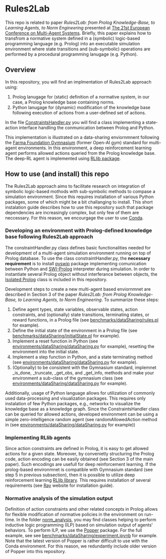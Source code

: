 # Rules2Lab

This repo is related to paper *Rules2Lab: from Prolog Knowledge-Base, to Learning Agents, to Norm Engineering* presented at [The 21st European Conference on Multi-Agent Systems](https://euramas.github.io/eumas2024/). 
Briefly, this paper explains how to transfrom a normative system defined in a (symbolic) logic-based programming language (e.g. Prolog) into an executable simulation environment where state transitions and (sub-symbolic) operations are performed by a procedural programming lanugage (e.g. Python).

## Overview

In this repository, you will find an implmentation of Rules2Lab approach using: 
1. Prolog lanugage for (static) definition of a normative system, in our case, a Prolog knowledge base containing norms.
2. Python lanugage for (dynamic) modification of the knowledge base following execution of actions from a user-defined set of actions.

In the file [ConstraintsHandler.py](https://github.com/fratric/Rules2Lab/blob/master/env_input/ConstraintsHandler.py) you will find a class implementing a state-action interface handling the conmunication between Prolog and Python.

This implementation is illustrated on a data-sharing enviornmnent following the [Farma Foundation Gymnasium](https://gymnasium.farama.org) (former Open-AI gym) standard for multi-agent environments. 
In this environment, a deep reinforcement learning agent performs allowed actions queried from the Prolog knowledge base. The deep-RL agent is implemented using [RLlib package](https://docs.ray.io/en/latest/rllib).

## How to use (and install) this repo

The Rules2Lab approach aims to facilitate research on integration of symbolic logic-based mothods with sub-symbolic methods to compase a simulation environment.
Since this requires installation of various Python packages, some of which might be a bit challanging to install. 
This short instalation guide describes how to use this repository such that package dependencies are increasingly complex, but only few of them are neccessary. 
For this reason, we encourgage the user to use [Conda](https://conda.io/projects/conda/en/latest/user-guide/getting-started.html).

### Developing an environment with Prolog-defined knowledge base following Rules2Lab approach

The constraintHandler.py class defines basic functionalities needed for development of a multi-agent simulation environment running on top of Prolog database. 
To use the class constraintHandler.py, the **necessary requirement** is to install [pyswip](https://github.com/yuce/pyswip) package implementing comunication between Python and [SWI-Prolog](https://www.swi-prolog.org/) interpreter during simulation. 
In order to instantiate several Prolog object without interferance between objects, the [Isolated Prolog](https://github.com/mortacious/pyswip-notebook/blob/master/pyswip_notebook/prolog_notebook.py) class is included in this repository.
 
Development steps to create a new multi-agent based enviornmnet are described in Section 3 of the paper *Rules2Lab: from Prolog Knowledge-Base, to Learning Agents, to Norm Engineering*. To summarize these steps:
1. Define agent types, state variables, observable states, action constraints, and (optionally) state transitions, terminating states, or reward functions, in a Prolog file (see [benchmarks/dataSharing/rules.pl](https://github.com/fratric/Rules2Lab/blob/master/benchmarks/dataSharing/rules.pl) for example).
2. Define the initial state of the environment in a Prolog file (see [benchmarks/dataSharing/initialState.pl](https://github.com/fratric/Rules2Lab/blob/master/benchmarks/dataSharing/initialState.pl) for example).
3. Implement a reset function in Python (see [environments/dataSharing/dataSharing.py](https://github.com/fratric/Rules2Lab/blob/master/environments/dataSharing/dataSharing.py) for example), resetting the environment into the initial state.
4. Implement a step function in Python, and a state terminating method (see [environments/dataSharing/dataSharing.py](https://github.com/fratric/Rules2Lab/blob/master/environments/dataSharing/dataSharing.py) for example).
5. (Optionally) to be consistent with the Gymnasium standard, implemnet _is_done, _truncate, _get_obs, and _get_info, methods and make your environment a sub-class of the gymnasium class (see [environments/dataSharing/dataSharing.py](https://github.com/fratric/Rules2Lab/blob/master/environments/dataSharing/dataSharing.py) for example).

Additionally, usage of Python language allows for utilization of commonly used data-processing and visualization packages. 
This requires only instalation of few Python packages, e.g., networkx to visualize the knowledge base as a knowledge graph.
Since the ConstraintsHandler class can be queried for allowed actions, developed environment can be using a simple zero-intelligence random agent (see randomAllowedAction method in (see [environments/dataSharing/dataSharing.py](https://github.com/fratric/Rules2Lab/blob/master/environments/dataSharing/dataSharing.py) for example))

### Implementing RLlib agents

Since action constraints are defined in Prolog, it is easy to get allowed actions for a given state. Moreover, by convenietly structuring the Prolog code, action encoding can be easily obtained (see Section 3 of the main paper). Such encodings are usefull for deep reinforcement learning. If the prolog-based environmnet is compatible with Gymnasium standard (see step 5 in previous subsection), then it is possible to utilize deep reinforcement learning [RLlib library](https://docs.ray.io/en/latest/rllib). 
This requires installation of several requirements (see [Ray](https://docs.ray.io/en/latest/ray-overview/installation.html) website for installation guide). 

### Normative analysis of the simulation output

Definition of action constraints and other related concepts in Prolog allows for flexible modification of normative policies in the environment on run-time.
In the folder [norm_analysis](https://github.com/fratric/Rules2Lab/blob/master/norm_analysis), you may find classes helping to perform inductive logic programming (ILP) based on simulation output of agents' behaviors. 
To perform ILP, we use the [Popper](https://github.com/logic-and-learning-lab/Popper) package.
For the full example, see see [benchmarks/dataSharing/experiment.ipynb](https://github.com/fratric/Rules2Lab/blob/master/benchmarks/dataSharing/experiment.ipynb) for example. Note that the latest version of Popper is rather difficult to use with the Conda environment. 
For this reason, we redundantly include older version of Popper into this repository.
